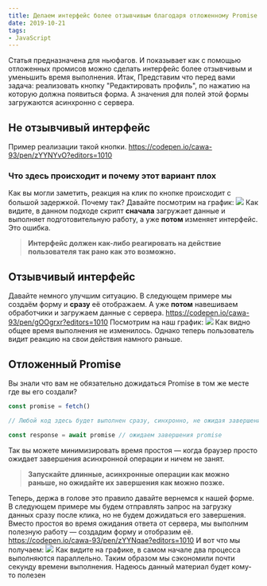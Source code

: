 ```yaml
---
title: Делаем интерфейс более отзывчивым благодаря отложенному Promise
date: 2019-10-21
tags:
- JavaScript
---
```

Статья предназначена для ньюфагов. И показывает как с помощью отложенных промисов можно сделать интерфейс более
отзывчивым и уменьшить время выполнения. Итак, Представим что перед вами задача: реализовать кнопку "Редактировать
профиль", по нажатию на которую должна появиться форма. А значения для полей этой формы загружаются асинхронно с
сервера.

Не отзывчивый интерфейс
-----------------------

Пример реализации такой кнопки. https://codepen.io/cawa-93/pen/zYYNYvO?editors=1010

### Что здесь происходит и почему этот вариант плох

Как вы могли заметить, реакция на клик по кнопке происходит с большой задержкой. Почему так? Давайте посмотрим на
график: ![](https://habrastorage.org/webt/g3/4d/df/g34ddffiuoq03zrfp1eluxny5yk.png) Как видите, в данном подходе
скрипт **сначала** загружает данные и выполняет подготовительную работу, а уже **потом** изменяет интерфейс. Это ошибка.

> **Интерфейс должен как-либо реагировать на действие пользователя так рано как это возможно.**

Отзывчивый интерфейс
--------------------

Давайте немного улучшим ситуацию. В следующем примере мы создаём форму и **сразу** её отображаем. А уже **потом**
навешиваем обработчики и загружаем данные с сервера. https://codepen.io/cawa-93/pen/gOOgrxr?editors=1010 Посмотрим на
наш график: ![](https://habrastorage.org/webt/yb/i4/oh/ybi4oh1aeagld6o5qpuki-4wswe.png) Как видно общее время выполнения
не изменилось. Однако теперь пользователь видит реакцию на свои действия намного раньше.

Отложенный Promise
------------------

Вы знали что вам не обязательно дожидаться Promise в том же месте где вы его создали?

```js
const promise = fetch()

// Любой код здесь будет выполнен сразу, синхронно, не ожидая завершения fetch()

const response = await promise // ожидаем завершения promise
```

Так вы можете минимизировать время простоя — когда браузер просто ожидает завершения асинхронной операции и ничем не
занят.

> **Запускайте длинные, асинхронные операции как можно раньше, но ожидайте их завершения как можно позже.**

Теперь, держа в голове это правило давайте вернемся к нашей форме. В следующем примере мы будем отправлять запрос на
загрузку данных сразу после клика, но не будем дожидаться его завершения. Вместо простоя во время ожидания ответа от
сервера, мы выполним полезную работу — создадим форму и отобразим
её. https://codepen.io/cawa-93/pen/zYYNqae?editors=1010 И вот что мы
получаем: ![](https://habrastorage.org/webt/4i/-_/gq/4i-_gqpbosqgk7sh7f8govza3fw.png) Как видите на графике, в самом
начале два процесса выполняются параллельно. Таким образом мы сэкономили почти секунду времени выполнения. Надеюсь
данный материал будет кому-то полезен
